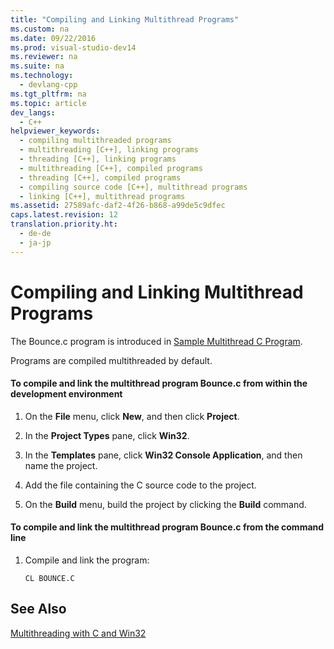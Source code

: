 ```yaml
---
title: "Compiling and Linking Multithread Programs"
ms.custom: na
ms.date: 09/22/2016
ms.prod: visual-studio-dev14
ms.reviewer: na
ms.suite: na
ms.technology: 
  - devlang-cpp
ms.tgt_pltfrm: na
ms.topic: article
dev_langs: 
  - C++
helpviewer_keywords: 
  - compiling multithreaded programs
  - multithreading [C++], linking programs
  - threading [C++], linking programs
  - multithreading [C++], compiled programs
  - threading [C++], compiled programs
  - compiling source code [C++], multithread programs
  - linking [C++], multithread programs
ms.assetid: 27589afc-daf2-4f26-b868-a99de5c9dfec
caps.latest.revision: 12
translation.priority.ht: 
  - de-de
  - ja-jp
---
```

# Compiling and Linking Multithread Programs
The Bounce.c program is introduced in [Sample Multithread C Program](../vs140/sample-multithread-c-program.md).  
  
 Programs are compiled multithreaded by default.  
  
#### To compile and link the multithread program Bounce.c from within the development environment  
  
1.  On the **File** menu, click **New**, and then click **Project**.  
  
2.  In the **Project Types** pane, click **Win32**.  
  
3.  In the **Templates** pane, click **Win32 Console Application**, and then name the project.  
  
4.  Add the file containing the C source code to the project.  
  
5.  On the **Build** menu, build the project by clicking the **Build** command.  
  
#### To compile and link the multithread program Bounce.c from the command line  
  
1.  Compile and link the program:  
  
    ```  
    CL BOUNCE.C  
    ```  
  
## See Also  
 [Multithreading with C and Win32](../vs140/multithreading-with-c-and-win32.md)